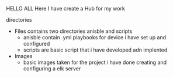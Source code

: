 HELLO ALL
Here I have create a Hub for my work 

directories  
- Files contains two directories anisble and scripts
   - anisble contain .yml playbooks for device i have set up and configured 
   - scripts are basic script that i have developed adn implented 
- Images
   - basic images taken for the project i have done creating and configuring a elk server
  

